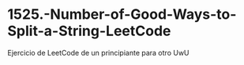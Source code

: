 # 1525.-Number-of-Good-Ways-to-Split-a-String-LeetCode
Ejercicio de LeetCode de un principiante para otro UwU

